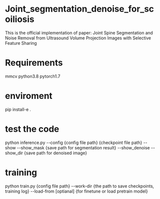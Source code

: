 # Joint_segmentation_denoise_for_scoiliosis
This is the official implementation of paper: Joint Spine Segmentation and Noise Removal from Ultrasound Volume Projection Images with Selective Feature Sharing
# Requirements
mmcv python3.8 pytorch1.7
# enviroment 
pip install-e .
# test the code
python inference.py --config {config file path} {checkpoint file path} --show --show_mask {save path for segmentation result} --show_denoise --show_dir {save path for denoised image}
# training
python train.py {config file path} --work-dir {the path to save checkpoints, training log} --load-from [optianal] {for finetune or load pretrain model}

